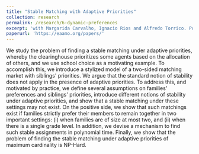 ```yaml
---
title: "Stable Matching with Adaptive Priorities"
collection: research
permalink: /research/6-dynamic-preferences
excerpt: 'with Margarida Carvalho, Ignacio Rios and Alfredo Torrico. Poster accepted at EAAMO'23.'
paperurl: 'https://eaamo.org/papers/'
---
```

We study the problem of finding a stable matching under adaptive priorities, whereby the clearinghouse prioritizes some agents based on the allocation of others, and we use school choice as a motivating example. 
To accomplish this, we introduce a stylized model of a two-sided matching market with siblings' priorities. 
We argue that the standard notion of stability does not apply in the presence of adaptive priorities. 
To address this, and motivated by practice, we define several assumptions on families' preferences and siblings' priorities, introduce different notions of stability under adaptive priorities, and show that a stable matching under these settings may not exist. 
On the positive side, we show that such matchings exist if families strictly prefer their members to remain together in two important settings: (i) when families are of size at most two, and (ii) when there is a single grade level. 
In addition, we devise a mechanism to find such stable assignments in polynomial time. Finally, we show that the problem of finding the stable matching under adaptive priorities of maximum cardinality is NP-Hard.


